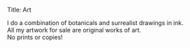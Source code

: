 Title: Art

I do a combination of botanicals and surrealist drawings in ink.  
All my artwork for sale are original works of art.  
No prints or copies!